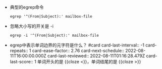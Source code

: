 - 典型的egrep命令
  
  ``` shell
  egrep '^(From|Subject):' mailbox-file
  ```
- 忽略大小写的开关是 -i
  
  ``` shell
  egrep -i '^(From|Subject):' mailbox-file
  ```
- egrep中表示单词边界的元字符是什么？ #card
  card-last-interval:: -1
  card-repeats:: 1
  card-ease-factor:: 2.76
  card-next-schedule:: 2022-08-11T16:00:00.000Z
  card-last-reviewed:: 2022-08-11T01:16:28.479Z
  card-last-score:: 1
  单词开头的是 {{cloze \<}}，单词结尾的是 {{cloze \>}}
